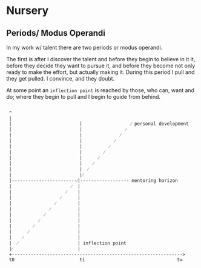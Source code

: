 # Nursery

## Periods/ Modus Operandi

In my work w/ talent there are two periods or modus operandi.

The first is after I discover the talent and before they begin to believe in it it, before they decide they want to pursue it, and before they become not only ready to make the effort, but actually making it. During this period I pull and they get pulled. I convince, and they doubt.

At some point an `inflection point` is reached by those, who can, want and do; where they begin to pull and I begin to guide from behind.

```

 ^
 |            
 |                         |                  ⁄ personal development   
 |                         |                ⁄
 |                         |              ⁄
 |                         |            ⁄
 |                         |          ⁄
 |                         |        ⁄
 |                         |      ⁄
 |                         |    ⁄
 |                         |  ⁄
 |                         |⁄
 |------------------------⁄|------------------ mentoring horizon
 |                      ⁄  |
 |                    ⁄    |
 |                  ⁄      |
 |                ⁄        |
 |              ⁄          |
 |            ⁄            |
 |          ⁄              |
 |        ⁄                |
 |      ⁄                  |
 |    ⁄                    |
 |  ⁄                      | inflection point
 |⁄                        |
 +--------------------------------------------------------------->
 t0                        ti                                  t∞
```
